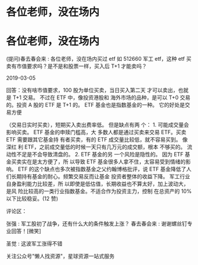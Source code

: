 # 各位老师，没在场内

# 各位老师，没在场内

(提问)春去春会来 : 各位老师，没在场内买过 etf 如 512660 军工 etf，这种 etf 买卖有市值要求吗？是不是和股票一样，买入后 T+1 才能卖吗？

2019-03-05

回答：没有啥市值要求，100 股为单位买卖，当日买入第二天 才可以卖出，也就是 T+1 交易。 不过在 ETF 中，像投资港股和 海外市场的品种，是可以 T+0 交易的。投资 A 股的 ETF 是 T+1 的。 ETF 基金也是指数基金的一种。 它的好处是交易方便

（交易日实时买卖），短期买入卖出费率低。 但是缺点有两 个： 1\. 可能成交量会影响买卖。 ETF 基金的申赎门槛高，大 多数人都是通过买卖来交易 ETF。买卖 ETF 需要跟其它基金持 有者买卖，有的 ETF 成交量比较低，就不容易买到。 像深红 利 ETF，之前成交量低的时候一天只有几万元的成交额，根本 不够买的。 流动性不足是不会导致清盘的。 2\. ETF 基金的另 一个风险是隐性的。 因为 ETF 基金买卖实在是太方便了，所 以导致 ETF 基金很多人拿不住，太容易受到情绪的影响。 ETF 的这个缺点也多次被指数基金之父约翰博格批评，说 ETF 基金降低了人们长期持有基金的耐心。频繁交易反而让基金 投资者整体的收益下降。 军工行业自身盈利能力比较差，所 以即使是低估值，长期收益也不算太好，加上波动大，是风 险比较高的一类行业指数基金。不适合作为投资主力，控制 在总资产的 10%以下比较稳妥。(12 赞)

评论区：

张强 : 军工股初了战争，还有什么大的条件触发上涨？ 春去春会来 : 谢谢螺丝钉专业回答！[微笑]

圣觉 : 这波军工涨得不错

关注公众号"懒人找资源"，星球资源一站式服务